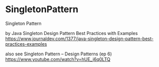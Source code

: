 # SingletonPattern

Singleton Pattern

by Java Singleton Design Pattern Best Practices with Examples 
https://www.journaldev.com/1377/java-singleton-design-pattern-best-practices-examples

also see Singleton Pattern – Design Patterns (ep 6)
https://www.youtube.com/watch?v=hUE_j6q0LTQ
